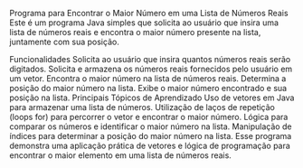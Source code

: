 Programa para Encontrar o Maior Número em uma Lista de Números Reais
Este é um programa Java simples que solicita ao usuário que insira uma lista de números reais e encontra o maior número presente na lista, juntamente com sua posição.

Funcionalidades
Solicita ao usuário que insira quantos números reais serão digitados.
Solicita e armazena os números reais fornecidos pelo usuário em um vetor.
Encontra o maior número na lista de números reais.
Determina a posição do maior número na lista.
Exibe o maior número encontrado e sua posição na lista.
Principais Tópicos de Aprendizado
Uso de vetores em Java para armazenar uma lista de números.
Utilização de laços de repetição (loops for) para percorrer o vetor e encontrar o maior número.
Lógica para comparar os números e identificar o maior número na lista.
Manipulação de índices para determinar a posição do maior número na lista.
Esse programa demonstra uma aplicação prática de vetores e lógica de programação para encontrar o maior elemento em uma lista de números reais.
